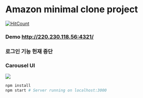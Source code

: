 # Amazon minimal clone project

[![HitCount](http://hits.dwyl.io/jngsoo/jngsoogithubio.svg)](http://hits.dwyl.io/jngsoo/membership-amazon)



### Demo http://220.230.118.56:4321/



### 로그인 기능 헌재 중단

  
### Carousel UI

![](https://i.imgur.com/RRmv1SE.png)

```bash
npm install
npm start # Server running on localhost:3000
```

